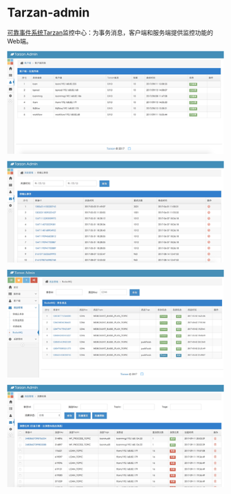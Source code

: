 # Tarzan-admin
[可靠事件系统Tarzan](https://github.com/beston123/Tarzan)监控中心：为事务消息，客户端和服务端提供监控功能的Web端。

![ClientList](https://github.com/beston123/Tarzan-admin/blob/master/screenshots/ClientList.png)

![TransactionList](https://github.com/beston123/Tarzan-admin/blob/master/screenshots/TransactionList.png)

![RocketMQ](https://github.com/beston123/Tarzan-admin/blob/master/screenshots/RocketMQ.png)

![ConsumeResult](https://github.com/beston123/Tarzan-admin/blob/master/screenshots/ConsumeResult.png)
